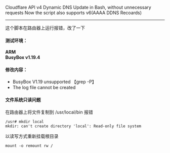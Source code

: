 Cloudflare API v4 Dynamic DNS Update in Bash, without unnecessary requests
Now the script also supports v6(AAAA DDNS Recoards)


-----


这个脚本在路由器上运行报错，改了一下

#### 测试环境：
**ARM**  
**BusyBox v1.19.4**



#### 修改内容：
- BusyBox V1.19  unsupported 【grep -P】
- The log file cannot be created


#### 文件系统只读问题
在路由器上将文件复制到 /usr/local/bin 报错
```
/usr# mkdir local
mkdir: can't create directory 'local': Read-only file system
```
以读写方式重新挂载根目录
```
mount -o remount rw /

```
